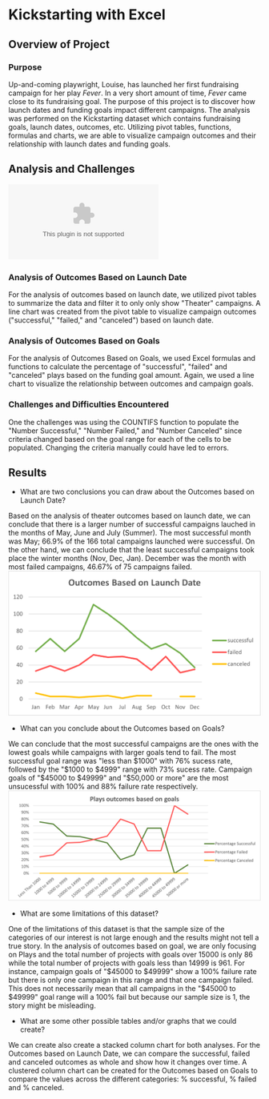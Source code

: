 # Kickstarting with Excel

## Overview of Project

### Purpose
Up-and-coming playwright, Louise, has launched her first fundraising campaign for her play *Fever*. In a very short amount of time, *Fever* came close to its fundraising goal. The purpose of this project is to discover how launch dates and funding goals impact different campaigns. 
The analysis was performed on the Kickstarting dataset which contains fundraising goals, launch dates, outcomes, etc.  Utilizing pivot tables,  functions, formulas and charts, we are able to visualize campaign outcomes and their relationship with launch dates and funding goals. 

## Analysis and Challenges

![Link to Kickstarter Analysis file](Kickstarter_Challenge.xlsx)

### Analysis of Outcomes Based on Launch Date

For the analysis of outcomes based on launch date, we utilized pivot tables to summarize the data and filter it to only only show "Theater" campaigns.
A line chart was created from the pivot table to visualize campaign outcomes ("successful," "failed," and "canceled") based on launch date.

### Analysis of Outcomes Based on Goals

For the analysis of Outcomes Based on Goals, we used Excel formulas and functions to calculate the percentage of "successful", "failed" and "canceled" plays based on the funding goal amount. Again, we used a line chart to visualize the relationship between outcomes and campaign goals.

### Challenges and Difficulties Encountered

One the challenges was using the COUNTIFS function to populate the "Number Successful," "Number Failed," and "Number Canceled" since criteria changed based on the goal range for each of the cells to be populated. Changing the criteria manually could have led to errors.

## Results

- What are two conclusions you can draw about the Outcomes based on Launch Date?

Based on the analysis of theater outcomes based on launch date, we can conclude that there is a larger number of successful campaigns lauched in the  months of May, June and July (Summer). The most successful month was May; 66.9% of the 166 total campaigns launched were successful.
On the other hand, we can conclude that the least successful campaigns took place the winter months (Nov, Dec, Jan). December was the month with most failed campaigns, 46.67% of 75 campaigns failed.
![Outcomes based on launch](/Resources/Theater_Outcomes_vs_Launch.png)

- What can you conclude about the Outcomes based on Goals?

We can conclude that the most successful campaigns are the ones with the lowest goals while campaigns with larger goals tend to fail. 
The most successful goal range was "less than $1000" with 76% sucess rate, followed by the  "$1000 to $4999" range with 73% sucess rate. 
Campaign goals of "$45000 to $49999" and "$50,000 or more" are the most unsucessful with 100% and 88% failure rate respectively. 
![Outcomes based on goal](/Resources/Outcomes_vs_Goals.png)

- What are some limitations of this dataset?

One of the limitations of this dataset is that the sample size of the categories of our interest is not large enough and the results might not tell a true story. 
In the analysis of outcomes based on goal, we are only focusing on Plays and the total number of projects with goals over 15000 is only 86 while the total number of projects with goals less than 14999 is 961. For instance, campaign goals of "$45000 to $49999" show a 100% failure rate but there is only one campaign in this range and that one campaign failed. This does not necessarily mean that all campaigns in the "$45000 to $49999" goal range will a 100% fail but because our sample size is 1, the story might be misleading. 

- What are some other possible tables and/or graphs that we could create?

We can create also create a stacked column chart for both analyses. For the Outcomes based on Launch Date, we can compare the successful, failed and canceled outcomes as whole and show how it changes over time. 
A clustered column chart can be created for the Outcomes based on Goals to compare the values across the different categories: % successful, % failed and % canceled. 
